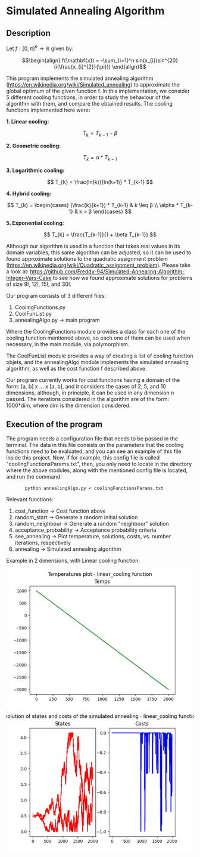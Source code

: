 # Simulated Annealing Algorithm

## Description

Let $f : [0, \pi] ^n \to \mathbb{R}$ given by:

$$\begin{align}
        f(\mathbf{x}) = -\sum_{i=1}^n sin(x_{i})sin^{20}(i(\frac{x_{i}^{2}}{\pi})) 
\end{align}$$

This program implements the simulated annealing algorithm (https://en.wikipedia.org/wiki/Simulated_annealing) to approximate the global optimum of the given function f. In this implementation, we consider 5 different cooling functions, in order to study the behaviour of the algorithm with them, and compare the obtained results. The cooling functions implemented here were:

**1.   Linear cooling:**

$$ T_{k} = T_{k-1} - \beta $$

**2.   Geometric cooling:**

$$ T_{k} = \alpha * T_{k-1} $$

**3.   Logarithmic cooling:**

$$ T_{k} = \frac{ln(k)}{ln(k+1)} * T_{k-1} $$

**4.   Hybrid cooling:**

$$ T_{k} = \begin{cases} 
      (\frac{k}{k+1}) * T_{k-1} & k \leq β \\
      \alpha * T_{k-1} & k > β 
   \end{cases}
$$

**5.   Exponential cooling:**

$$ T_{k} = \frac{T_{k-1}}{1 + \beta T_{k-1}} $$

Although our algorithm is used in a function that takes real values in its domain variables, this same algorithm can be adjusted, so it can be used to found approximate solutions to the quadratic assignment problem (https://en.wikipedia.org/wiki/Quadratic_assignment_problem). Please take a look at: https://github.com/Freddy-94/Simulated-Annealing-Algorithm-Integer-Vars-Case to see how we found approximate solutions for problems of size 9!, 12!, 15!, and 30!. 


Our program consists of 3 different files:

1. CoolingFunctions.py
2. CoolFunList.py
3. annealingAlgo.py -> main program

Where the CoolingFunctions module provides a class for each one of the cooling function mentioned above, so each one of them can be used when necessary, in the main module, via polymorphism.

The CoolFunList module provides a way of creating a list of cooling function objets, and the annealingAlgo module implements the simulated annealing algorithm, as well as the cost function f described above.

Our program currently works for cost functions having a domain of the form: [a, b] x ... x [a, b], and it considers the cases of 2, 5, and 10 dimensions, although, in principle, it can be used in any dimension n passed. The iterations considered in the algorithm are of the form: 1000*dim, where dim is the dimension considered.

## Execution of the program

The program needs a configuration file that needs to be passed in the terminal. The data in this file consists on the parameters that the cooling functions need to be evaluated, and you can see an example of this file inside this project. Now, if for example, this config file is called "coolingFunctionsParams.txt", then, you only need to locate in the directory where the above modules, along with the mentioned config file is located, and run the command: 

           python annealingAlgo.py < coolingFunctionsParams.txt
 
Relevant functions:
1. cost_function -> Cost function above
2. random_start  -> Generate a random initial solution 
3. random_neighbour   -> Generate a random "neighbour" solution
4. acceptance_probability -> Acceptance probability criteria
5. see_annealing -> Plot temperature, solutions, costs, vs. number iterations, respectively
6. annealing -> Simulated annealing algorithm

Example in 2 dimensions, with Linear cooling function:

![alt text](https://github.com/Freddy-94/Metaheuristics-practices/blob/main/SimulatedAnnealingLinearCoolingFunLastEpochTempGraph2dim.jpeg)
![alt text](https://github.com/Freddy-94/Metaheuristics-practices/blob/main/StatesvsCostsGraph2dim.png)
